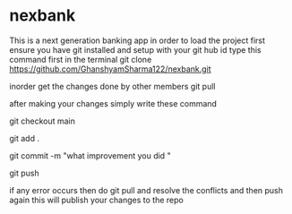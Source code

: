 # nexbank

This is a next generation banking app
in order to load the project first
ensure you have git installed and setup with your git hub id
type this command first in the terminal
git clone https://github.com/GhanshyamSharma122/nexbank.git

inorder get the changes done by other members
git pull

after making your changes 
simply write these command

git checkout main

git add .

git commit -m "what improvement you did "

git push

if any error occurs then do git pull and resolve the conflicts and then push again
this will publish your changes to the repo
